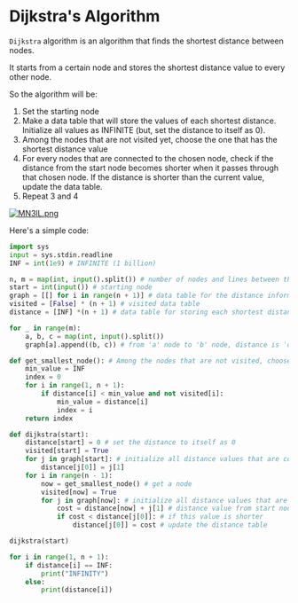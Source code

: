 # Dijkstra's Algorithm

```Dijkstra``` algorithm is an algorithm that finds the shortest distance between nodes.

It starts from a certain node and stores the shortest distance value to every other node. 

So the algorithm will be:

1. Set the starting node
2. Make a data table that will store the values of each shortest distance. Initialize all values as INFINITE 
(but, set the distance to itself as 0).
3. Among the nodes that are not visited yet, choose the one that has the shortest distance value 
4. For every nodes that are connected to the chosen node, check if the distance from the start node becomes shorter when it passes through that chosen node. 
If the distance is shorter than the current value, update the data table. 
5. Repeat 3 and 4

[![MN3lL.png](https://i.postimg.cc/Gh8QvwR0/MN3lL.png)](https://postimg.cc/GHRG1f9z)

Here's a simple code: 
```python
import sys
input = sys.stdin.readline
INF = int(1e9) # INFINITE (1 billion)

n, m = map(int, input().split()) # number of nodes and lines between them
start = int(input()) # starting node
graph = [[] for i in range(n + 1)] # data table for the distance information of each line
visited = [False] * (n + 1) # visited data table
distance = [INF] *(n + 1) # data table for storing each shortest distance (initialize as INF first)

for _ in range(m): 
    a, b, c = map(int, input().split()) 
    graph[a].append((b, c)) # from 'a' node to 'b' node, distance is 'c'

def get_smallest_node(): # Among the nodes that are not visited, choose a node that has the smallest distance value 
    min_value = INF
    index = 0
    for i in range(1, n + 1):
        if distance[i] < min_value and not visited[i]:
            min_value = distance[i]
            index = i
    return index

def dijkstra(start):
    distance[start] = 0 # set the distance to itself as 0
    visited[start] = True
    for j in graph[start]: # initialize all distance values that are connected to the starting node
        distance[j[0]] = j[1] 
    for i in range(n - 1):
        now = get_smallest_node() # get a node
        visited[now] = True
        for j in graph[now]: # initialize all distance values that are connected to the chosen node
            cost = distance[now] + j[1] # distance value from start node to chosen node + distance from chosen node to connected node
            if cost < distance[j[0]]: # if this value is shorter
                distance[j[0]] = cost # update the distance table

dijkstra(start)

for i in range(1, n + 1):
    if distance[i] == INF:
        print("INFINITY") 
    else:
        print(distance[i])
```

